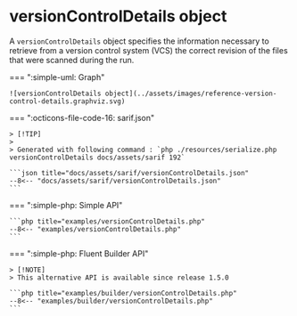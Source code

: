 <!-- markdownlint-disable MD013 -->
# versionControlDetails object

A `versionControlDetails` object specifies the information necessary to retrieve from a version control system (VCS)
the correct revision of the files that were scanned during the run.

=== ":simple-uml: Graph"

    ![versionControlDetails object](../assets/images/reference-version-control-details.graphviz.svg)

=== ":octicons-file-code-16: sarif.json"

    > [!TIP]
    >
    > Generated with following command : `php ./resources/serialize.php versionControlDetails docs/assets/sarif 192`

    ```json title="docs/assets/sarif/versionControlDetails.json"
    --8<-- "docs/assets/sarif/versionControlDetails.json"
    ```

=== ":simple-php: Simple API"

    ```php title="examples/versionControlDetails.php"
    --8<-- "examples/versionControlDetails.php"
    ```

=== ":simple-php: Fluent Builder API"

    > [!NOTE]
    > This alternative API is available since release 1.5.0

    ```php title="examples/builder/versionControlDetails.php"
    --8<-- "examples/builder/versionControlDetails.php"
    ```
